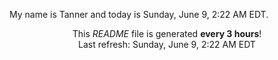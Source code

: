 My name is Tanner and today is Sunday, June 9, 2:22 AM EDT.

<p align="center">This <i>README</i> file is generated <b>every 3 hours</b>!</br>Last refresh: Sunday, June 9, 2:22 AM EDT<br /></p>
